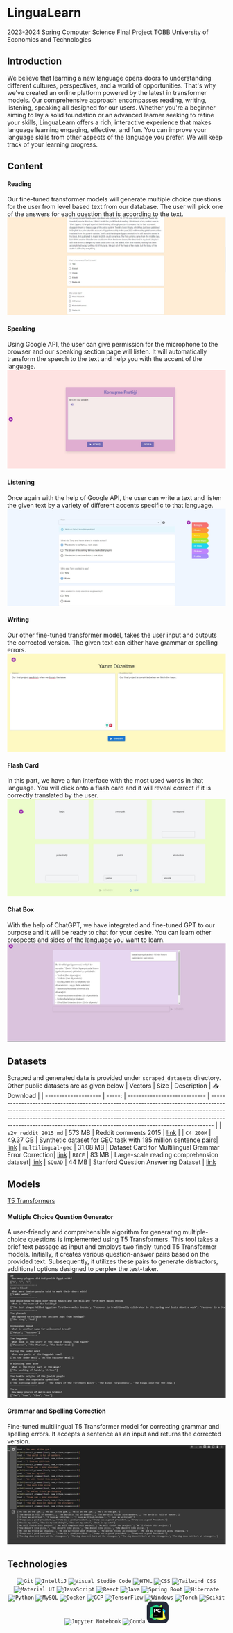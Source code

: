# LinguaLearn
2023-2024 Spring Computer Science Final Project TOBB University of Economics and Technologies
## Introduction
We believe that learning a new language opens doors to understanding different cultures, perspectives, and a world of opportunities. That's why we've created an online platform powered by the latest in transformer models. Our comprehensive approach encompasses reading, writing, listening, speaking all designed for our users. Whether you're a beginner aiming to lay a solid foundation or an advanced learner seeking to refine your skills, LinguaLearn offers a rich, interactive experience that makes language learning engaging, effective, and fun. You can improve your language skills from other aspects of the language you prefer. We will keep track of your learning progress.
## Content
#### Reading
Our fine-tuned transformer models will generate multiple choice questions for the user from level based text from our database. The user will pick one of the answers for each question that is according to the text.
![Screenshot from development.](/images/reading_ui.jpg)
#### Speaking
Using Google API, the user can give permission for the microphone to the browser and our speaking section page will listen. It will automatically transform the speech to the text and help you with the accent of the language.
![Screenshot from development.](/images/speaking_ui.jpg)
#### Listening
Once again with the help of Google API, the user can write a text and listen the given text by a variety of different accents specific to that language.
![Screenshot from development.](/images/listening_ui.jpg)
#### Writing
Our other fine-tuned transformer model, takes the user input and outputs the corrected version. The given text can either have grammar or spelling errors.
![Screenshot from development.](/images/writing_ui.jpg)
#### Flash Card
In this part, we have a fun interface with the most used words in that language. You will click onto a flash card and it will reveal correct if it is correctly translated by the user.
![Screenshot from development.](/images/flash_card_ui.jpg)
#### Chat Box
With the help of ChatGPT, we have integrated and fine-tuned GPT to our purpose and it will be ready to chat for your desire. You can learn other prospects and sides of the language you want to learn.
![Screenshot from development.](/images/chat_box_ui.jpg)
## Datasets
Scraped and generated data is provided under `scraped_datasets` directory.
Other public datasets are as given below
| Vectors              |   Size | Description                  | 📥 Download |
| -------------------- | -----: | ---------------------------- | ------------------------------------------------------------------------------------------------------------------------------------------------------------------------------------------------------------------------------------------------------------------------------------------------------------------------- |
| `s2v_reddit_2015_md` | 573 MB | Reddit comments 2015         | [link](https://github.com/explosion/sense2vec/releases/download/v1.0.0/s2v_reddit_2015_md.tar.gz) |
| `C4 200M` | 49.37 GB | Synthetic dataset for GEC task with 185 million sentence pairs| [link](https://www.kaggle.com/datasets/dariocioni/c4200m)
| `multilingual-gec` | 31.08 MB | Dataset Card for Multilingual Grammar Error Correction| [link](https://huggingface.co/datasets/juancavallotti/multilingual-gec)
| `RACE` | 83 MB | Large-scale reading comprehension dataset| [link](https://huggingface.co/datasets/ehovy/race)
| `SQuAD` | 44 MB | Stanford Question Answering Dataset | [link](https://rajpurkar.github.io/SQuAD-explorer/)

## Models
[T5 Transformers](https://github.com/google-research/text-to-text-transfer-transformer)
#### Multiple Choice Question Generator
A user-friendly and comprehensible algorithm for generating multiple-choice questions is implemented using T5 Transformers. This tool takes a brief text passage as input and employs two finely-tuned T5 Transformer models. Initially, it creates various question-answer pairs based on the provided text. Subsequently, it utilizes these pairs to generate distractors, additional options designed to perplex the test-taker. \
![Screenshot from development.](/images/mcqa_output.jpg)
#### Grammar and Spelling Correction 
Fine-tuned multilingual T5 Transformer model for correcting grammar and spelling errors. It accepts a sentence as an input and returns the corrected version. \
![Screenshot from development.](/images/gec_output.jpg)

## Technologies
<div align="center">
	<code><img width="50" src="https://user-images.githubusercontent.com/25181517/192108372-f71d70ac-7ae6-4c0d-8395-51d8870c2ef0.png" alt="Git" title="Git"/></code>
	<code><img width="50" src="https://user-images.githubusercontent.com/25181517/192108890-200809d1-439c-4e23-90d3-b090cf9a4eea.png" alt="IntelliJ" title="IntelliJ"/></code>
	<code><img width="50" src="https://user-images.githubusercontent.com/25181517/192108891-d86b6220-e232-423a-bf5f-90903e6887c3.png" alt="Visual Studio Code" title="Visual Studio Code"/></code>
	<code><img width="50" src="https://user-images.githubusercontent.com/25181517/192158954-f88b5814-d510-4564-b285-dff7d6400dad.png" alt="HTML" title="HTML"/></code>
	<code><img width="50" src="https://user-images.githubusercontent.com/25181517/183898674-75a4a1b1-f960-4ea9-abcb-637170a00a75.png" alt="CSS" title="CSS"/></code>
	<code><img width="50" src="https://user-images.githubusercontent.com/25181517/202896760-337261ed-ee92-4979-84c4-d4b829c7355d.png" alt="Tailwind CSS" title="Tailwind CSS"/></code>
	<code><img width="50" src="https://user-images.githubusercontent.com/25181517/189716630-fe6c084c-6c66-43af-aa49-64c8aea4a5c2.png" alt="Material UI" title="Material UI"/></code>
	<code><img width="50" src="https://user-images.githubusercontent.com/25181517/117447155-6a868a00-af3d-11eb-9cfe-245df15c9f3f.png" alt="JavaScript" title="JavaScript"/></code>
	<code><img width="50" src="https://user-images.githubusercontent.com/25181517/183897015-94a058a6-b86e-4e42-a37f-bf92061753e5.png" alt="React" title="React"/></code>
	<code><img width="50" src="https://user-images.githubusercontent.com/25181517/117201156-9a724800-adec-11eb-9a9d-3cd0f67da4bc.png" alt="Java" title="Java"/></code>
	<code><img width="50" src="https://user-images.githubusercontent.com/25181517/183891303-41f257f8-6b3d-487c-aa56-c497b880d0fb.png" alt="Spring Boot" title="Spring Boot"/></code>
	<code><img width="50" src="https://user-images.githubusercontent.com/25181517/117207493-49665200-adf4-11eb-808e-a9c0fcc2a0a0.png" alt="Hibernate" title="Hibernate"/></code>
	<code><img width="50" src="https://user-images.githubusercontent.com/25181517/183423507-c056a6f9-1ba8-4312-a350-19bcbc5a8697.png" alt="Python" title="Python"/></code>
	<code><img width="50" src="https://user-images.githubusercontent.com/25181517/183896128-ec99105a-ec1a-4d85-b08b-1aa1620b2046.png" alt="MySQL" title="MySQL"/></code>
	<code><img width="50" src="https://user-images.githubusercontent.com/25181517/117207330-263ba280-adf4-11eb-9b97-0ac5b40bc3be.png" alt="Docker" title="Docker"/></code>
	<code><img width="50" src="https://user-images.githubusercontent.com/25181517/183911547-990692bc-8411-4878-99a0-43506cdb69cf.png" alt="GCP" title="GCP"/></code>
	<code><img width="50" src="https://user-images.githubusercontent.com/25181517/223639822-2a01e63a-a7f9-4a39-8930-61431541bc06.png" alt="TensorFlow" title="TensorFlow"/></code>
	<code><img width="50" src="https://user-images.githubusercontent.com/25181517/186884150-05e9ff6d-340e-4802-9533-2c3f02363ee3.png" alt="Windows" title="Windows"/></code>
  	<code><img width="50" src="https://raw.githubusercontent.com/onemarc/tech-icons/8ba629e8d2956306e6e8a95d5cb5a7502a99087d/icons/pytorch-light.svg" alt="Torch" title="Torch"/></code>
  	<code><img width="50" src="https://github.com/tandpfun/skill-icons/blob/main/icons/ScikitLearn-Dark.svg" alt="Scikit" title="scikit-learn"/></code>
	<code><img width="50" src="https://user-images.githubusercontent.com/25181517/183914128-3fc88b4a-4ac1-40e6-9443-9a30182379b7.png" alt="Jupyter Notebook" title="Jupyter Notebook"/></code>
  	<code><img width="50" src="https://github.com/tandpfun/skill-icons/blob/main/icons/Anaconda-Dark.svg" alt="Conda" title="Conda"/></code>
	<code><img width="50" src="https://github.com/tandpfun/skill-icons/blob/main/icons/PyCharm-Dark.svg" alt="PyCharm" title="PyCharm"/</code>
</div>

